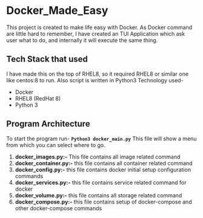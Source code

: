 # Docker_Made_Easy
This project is created to make life easy with Docker. As Docker command are little hard to remember,  I have created an TUI Application which ask user what to do, and internally it will execute the same thing.


## Tech Stack that used

I have made this on the top of RHEL8, so it required RHEL8 or similar one like centos:8 to run. Also script is written in Python3
Technology used-

 - Docker
 - RHEL8 (RedHat 8)
 - Python 3

## Program Architecture
To start the program run-
**`Python3 docker_main.py`**
This file will show a menu from which you can select where to go.

 1. **docker_images.py:-** This file contains all image related command
 2. **docker_container.py:-** this file contains all container related command
 3. **docker_config.py:-** this file contains docker initial setup configuration commands
 4. **docker_services.py:-** this file contains service related command for docker
 5. **docker_volume.py:-** this file contains all storage related command
 6. **docker_compose.py:-** this file contains setup of docker-compose and other docker-compose commands

